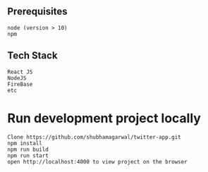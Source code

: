 ## Prerequisites

```
node (version > 10)
npm

```

## Tech Stack

```
React JS
NodeJS
FireBase
etc
```

# Run development project locally

```
Clone https://github.com/shubhamagarwal/twitter-app.git
npm install
npm run build
npm run start
open http://localhost:4000 to view project on the browser
```



